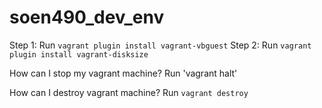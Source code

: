 # soen490_dev_env
Step 1: 
Run `vagrant plugin install vagrant-vbguest`
Step 2:
Run `vagrant plugin install vagrant-disksize`

How can I stop my vagrant machine?
Run 'vagrant halt'

How can I destroy vagrant machine?
Run `vagrant destroy`
